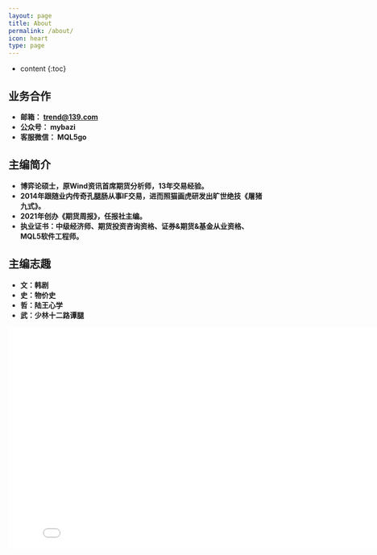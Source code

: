 ```yaml
---
layout: page
title: About
permalink: /about/
icon: heart
type: page
---
```


* content
{:toc}


## 业务合作
* **邮箱： trend@139.com**
* **公众号： mybazi**
* **客服微信： MQL5go**

## 主编简介
* **博弈论硕士，原Wind资讯首席期货分析师，13年交易经验。**
* **2014年跟随业内传奇孔腿肠从事IF交易，进而照猫画虎研发出旷世绝技《屠猪九式》。**
* **2021年创办《期货周报》，任报社主编。**
* **执业证书：中级经济师、期货投资咨询资格、证券&期货&基金从业资格、MQL5软件工程师。**

## 主编志趣
* **文：韩剧**
* **史：物价史**
* **哲：陆王心学**
* **武：少林十二路谭腿**
<iframe frameborder="0" width="825" height="440" iframe src="//player.bilibili.com/player.html?aid=18808058&bvid=BV1vW411e7Z7&cid=30675519&page=1" scrolling="no" border="0" frameborder="no" framespacing="0" allowfullscreen="true"> </iframe>
